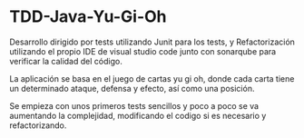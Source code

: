# TDD-Java-Yu-Gi-Oh

Desarrollo dirigido por tests utilizando Junit para los tests, y Refactorización utilizando el propio IDE de visual studio code junto con sonarqube para verificar la calidad del código.

La aplicación se basa en el juego de cartas yu gi oh, donde cada carta tiene un determinado ataque, defensa y efecto, así como una posición.

Se empieza con unos primeros tests sencillos y poco a poco se va aumentando la complejidad, modificando el codigo si es necesario y refactorizando.
